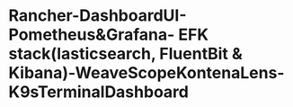# Rancher-DashboardUI- Pometheus&Grafana- EFK stack(lasticsearch, FluentBit & Kibana)-WeaveScopeKontenaLens-K9sTerminalDashboard


